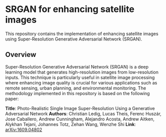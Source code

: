 # SRGAN for enhancing satellite images
This repository contains the implementation of enhancing satellite images using Super-Resolution Generative Adversarial Network (SRGAN).
## Overview
Super-Resolution Generative Adversarial Network (SRGAN) is a deep learning model that generates high-resolution images from low-resolution inputs. This technique is particularly useful in satellite image processing where enhancing image quality is crucial for various applications such as remote sensing, urban planning, and environmental monitoring.
The methodology implemented in this repository is based on the following paper:

**Title**: Photo-Realistic Single Image Super-Resolution Using a Generative Adversarial Network
**Authors**: Christian Ledig, Lucas Theis, Ferenc Huszár, Jose Caballero, Andrew Cunningham, Alejandro Acosta, Andrew Aitken, Alykhan Tejani, Johannes Totz, Zehan Wang, Wenzhe Shi
**Link**: [arXiv:1609.04802](https://arxiv.org/abs/1609.04802)

